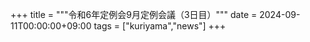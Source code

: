 +++
title = """令和6年定例会9月定例会議（3日目）"""
date = 2024-09-11T00:00:00+09:00
tags = ["kuriyama","news"]
+++

